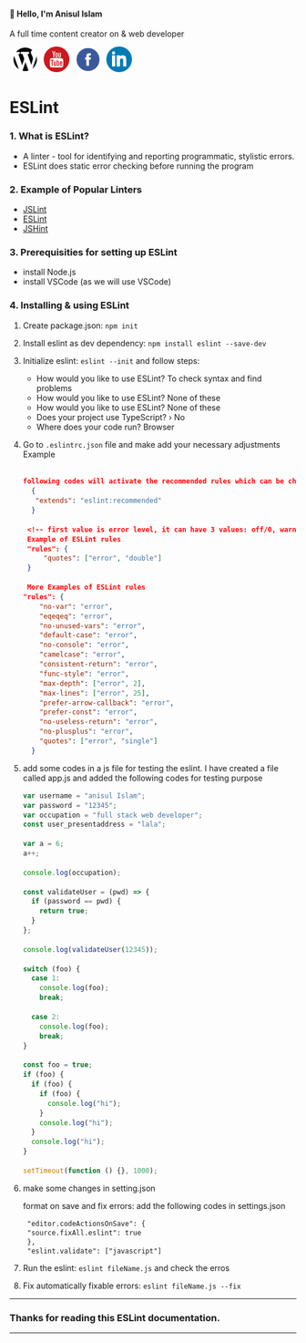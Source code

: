 <h4> 👋 Hello, I'm Anisul Islam </h4>

A full time content creator on & web developer

<!-- Contact me section starts here  -->

[<img align="left" alt="website" title="website" width="45" hspace="5" src="./images/website.svg" />][website]
[<img align="left" alt="youtube" title="youtube link" width="45" hspace="5" src="./images/youtube.svg" />][youtube]
[<img align="left" alt="facebook" title="facebook" width="45" hspace="5" src="./images/facebook.svg" />][facebook]
[<img align="left" alt="linkedin" title="linkedin" width="45" hspace="5" src="./images/linkedin.svg" />][linkedin]
<br />
<br />
<br />

<!-- Contact me section ends here  -->

# ESLint

### 1. What is ESLint?

- A linter - tool for identifying and reporting programmatic, stylistic errors.
- ESLint does static error checking before running the program

### 2. Example of Popular Linters

- [JSLint](https://www.jslint.com/)
- [ESLint](https://eslint.org/)
- [JSHint](https://jshint.com/)

### 3. Prerequisities for setting up ESLint

- install Node.js
- install VSCode (as we will use VSCode)

### 4. Installing & using ESLint

1. Create package.json: `npm init`
2. Install eslint as dev dependency: `npm install eslint --save-dev `
3. Initialize eslint: `eslint --init` and follow steps:

   - How would you like to use ESLint? To check syntax and find problems
   - How would you like to use ESLint? None of these
   - How would you like to use ESLint? None of these
   - Does your project use TypeScript? › No
   - Where does your code run? Browser

4. Go to `.eslintrc.json` file and make add your necessary adjustments
   Example

   ```json

   following codes will activate the recommended rules which can be changed inside the rules object.
     {
      "extends": "eslint:recommended"
     }

    <!-- first value is error level, it can have 3 values: off/0, warn/1, error/2 -->
    Example of ESLint rules
    "rules": {
        "quotes": ["error", "double"]
    }

    More Examples of ESLint rules
   "rules": {
       "no-var": "error",
       "eqeqeq": "error",
       "no-unused-vars": "error",
       "default-case": "error",
       "no-console": "error",
       "camelcase": "error",
       "consistent-return": "error",
       "func-style": "error",
       "max-depth": ["error", 2],
       "max-lines": ["error", 25],
       "prefer-arrow-callback": "error",
       "prefer-const": "error",
       "no-useless-return": "error",
       "no-plusplus": "error",
       "quotes": ["error", "single"]
     }

   ```

5. add some codes in a js file for testing the eslint. I have created a file called app.js and added the following codes for testing purpose

   ```javascript
   var username = "anisul Islam";
   var password = "12345";
   var occupation = "full stack web developer";
   const user_presentaddress = "lala";

   var a = 6;
   a++;

   console.log(occupation);

   const validateUser = (pwd) => {
     if (password == pwd) {
       return true;
     }
   };

   console.log(validateUser(12345));

   switch (foo) {
     case 1:
       console.log(foo);
       break;

     case 2:
       console.log(foo);
       break;
   }

   const foo = true;
   if (foo) {
     if (foo) {
       if (foo) {
         console.log("hi");
       }
       console.log("hi");
     }
     console.log("hi");
   }

   setTimeout(function () {}, 1000);
   ```

6. make some changes in setting.json

   format on save and fix errors: add the following codes in settings.json

   ```
    "editor.codeActionsOnSave": {
    "source.fixAll.eslint": true
    },
    "eslint.validate": ["javascript"]
   ```

7. Run the eslint: `eslint fileName.js` and check the erros
8. Fix automatically fixable errors: `eslint fileName.js --fix`

---

### Thanks for reading this ESLint documentation.

---

<!-- Links section starts here -->

[website]: http://www.studywithanis.com/
[youtube]: https://www.youtube.com/c/anisulislamrubel
[facebook]: https://www.facebook.com/studywithanis/
[linkedin]: https://www.linkedin.com/in/anisul2020/
[github]: https://github.com/anisul-Islam

